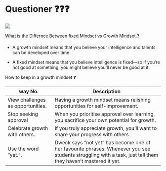 # Questioner ❓❓❓

![](https://pbs.twimg.com/profile_images/992685204987924480/yxKhPNrO_400x400.jpg)

What is the Differnce Between fixed Mindset vs Growth Mindset.❓

  * A growth mindset means that you believe your intelligence and talents can be developed over time. 
  
  * A fixed mindset means that you believe intelligence is fixed—so if you’re not good at something, you might believe you’ll never be good at it.

 How to keep in a growth mindset ❓


| way No. | Description |
| ------| -----------|
| View challenges as opportunities.|Having a growth mindset means relishing opportunities for self-improvement.|
| Stop seeking approval |When you prioritise approval over learning, you sacrifice your own potential for growth. |
| Celebrate growth with others.    |If you truly appreciate growth, you’ll want to share your progress with others. |
| Use the word “yet.”.    |Dweck says “not yet” has become one of her favourite phrases. Whenever you see students struggling with a task, just tell them they haven’t mastered it yet.|
